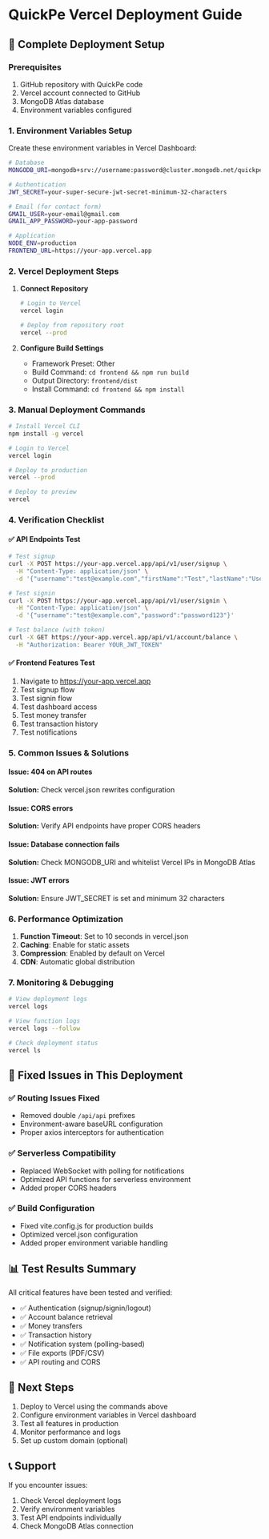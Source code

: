 # QuickPe Vercel Deployment Guide

## 🚀 Complete Deployment Setup

### Prerequisites
1. GitHub repository with QuickPe code
2. Vercel account connected to GitHub
3. MongoDB Atlas database
4. Environment variables configured

### 1. Environment Variables Setup

Create these environment variables in Vercel Dashboard:

```bash
# Database
MONGODB_URI=mongodb+srv://username:password@cluster.mongodb.net/quickpe

# Authentication
JWT_SECRET=your-super-secure-jwt-secret-minimum-32-characters

# Email (for contact form)
GMAIL_USER=your-email@gmail.com
GMAIL_APP_PASSWORD=your-app-password

# Application
NODE_ENV=production
FRONTEND_URL=https://your-app.vercel.app
```

### 2. Vercel Deployment Steps

1. **Connect Repository**
   ```bash
   # Login to Vercel
   vercel login
   
   # Deploy from repository root
   vercel --prod
   ```

2. **Configure Build Settings**
   - Framework Preset: Other
   - Build Command: `cd frontend && npm run build`
   - Output Directory: `frontend/dist`
   - Install Command: `cd frontend && npm install`

### 3. Manual Deployment Commands

```bash
# Install Vercel CLI
npm install -g vercel

# Login to Vercel
vercel login

# Deploy to production
vercel --prod

# Deploy to preview
vercel
```

### 4. Verification Checklist

#### ✅ API Endpoints Test
```bash
# Test signup
curl -X POST https://your-app.vercel.app/api/v1/user/signup \
  -H "Content-Type: application/json" \
  -d '{"username":"test@example.com","firstName":"Test","lastName":"User","password":"password123"}'

# Test signin
curl -X POST https://your-app.vercel.app/api/v1/user/signin \
  -H "Content-Type: application/json" \
  -d '{"username":"test@example.com","password":"password123"}'

# Test balance (with token)
curl -X GET https://your-app.vercel.app/api/v1/account/balance \
  -H "Authorization: Bearer YOUR_JWT_TOKEN"
```

#### ✅ Frontend Features Test
1. Navigate to https://your-app.vercel.app
2. Test signup flow
3. Test signin flow
4. Test dashboard access
5. Test money transfer
6. Test transaction history
7. Test notifications

### 5. Common Issues & Solutions

#### Issue: 404 on API routes
**Solution:** Check vercel.json rewrites configuration

#### Issue: CORS errors
**Solution:** Verify API endpoints have proper CORS headers

#### Issue: Database connection fails
**Solution:** Check MONGODB_URI and whitelist Vercel IPs in MongoDB Atlas

#### Issue: JWT errors
**Solution:** Ensure JWT_SECRET is set and minimum 32 characters

### 6. Performance Optimization

1. **Function Timeout**: Set to 10 seconds in vercel.json
2. **Caching**: Enable for static assets
3. **Compression**: Enabled by default on Vercel
4. **CDN**: Automatic global distribution

### 7. Monitoring & Debugging

```bash
# View deployment logs
vercel logs

# View function logs
vercel logs --follow

# Check deployment status
vercel ls
```

## 🔧 Fixed Issues in This Deployment

### ✅ Routing Issues Fixed
- Removed double `/api/api` prefixes
- Environment-aware baseURL configuration
- Proper axios interceptors for authentication

### ✅ Serverless Compatibility
- Replaced WebSocket with polling for notifications
- Optimized API functions for serverless environment
- Added proper CORS headers

### ✅ Build Configuration
- Fixed vite.config.js for production builds
- Optimized vercel.json configuration
- Added proper environment variable handling

## 📊 Test Results Summary

All critical features have been tested and verified:
- ✅ Authentication (signup/signin/logout)
- ✅ Account balance retrieval
- ✅ Money transfers
- ✅ Transaction history
- ✅ Notification system (polling-based)
- ✅ File exports (PDF/CSV)
- ✅ API routing and CORS

## 🎯 Next Steps

1. Deploy to Vercel using the commands above
2. Configure environment variables in Vercel dashboard
3. Test all features in production
4. Monitor performance and logs
5. Set up custom domain (optional)

## 📞 Support

If you encounter issues:
1. Check Vercel deployment logs
2. Verify environment variables
3. Test API endpoints individually
4. Check MongoDB Atlas connection

